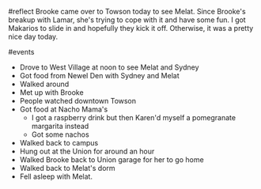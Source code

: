#reflect 
Brooke came over to Towson today to see Melat. Since Brooke's breakup with Lamar, she's trying to cope with it and have some fun. I got Makarios to slide in and hopefully they kick it off. Otherwise, it was a pretty nice day today. 


#events 
- Drove to West Village at noon to see Melat and Sydney
- Got food from Newel Den with Sydney and Melat
- Walked around
- Met up with Brooke
- People watched downtown Towson
- Got food at Nacho Mama's
	- I got a raspberry drink but then Karen'd myself a pomegranate margarita instead
	- Got some nachos
- Walked back to campus
- Hung out at the Union for around an hour
- Walked Brooke back to Union garage for her to go home
- Walked back to Melat's dorm
- Fell asleep with Melat.